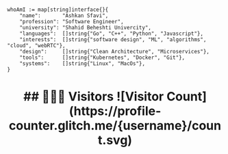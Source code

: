 ```

whoAmI := map[string]interface{}{
	"name":       "Ashkan Sfavi",
	"profession": "Software Engineer",
	"university": "Shahid Beheshti Univercity",
	"languages":  []string{"Go", "C++", "Python", "Javascript"},
	"interests":  []string{"software design", "ML", "algorithms", "cloud", "webRTC"},
	"design":     []string{"Clean Architecture", "Microservices"},
	"tools":      []string{"Kubernetes", "Docker", "Git"},
	"systems":    []string{"Linux", "MacOs"},
}

```

<h1 align="center">
## 👨🏻‍💻 Visitors
![Visitor Count](https://profile-counter.glitch.me/{username}/count.svg)
</h1>

